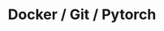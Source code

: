 ---
# file: !my-blog.md
layout: list
title: Docker / Git / Pytorch
slug: docker-git-pytorch
menu: true
permalink: /docker-git-pytorch/
order: 3
sitemap: false
description: >
    Docker Git Pytorch 와 관련된 게시물이 업로드 됩니다.  

    1. [Docker]  

    2. [Git]  

    3. [Pytorch]  
# accent_color: rgb(38,139,210)
# accent_image:
#   background: rgb(32,32,32)
#   overlay:    false
---